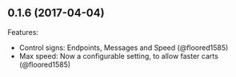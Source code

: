 ## 0.1.6 (2017-04-04)

Features:

  - Control signs: Endpoints, Messages and Speed (@floored1585)
  - Max speed: Now a configurable setting, to allow faster carts (@floored1585)
